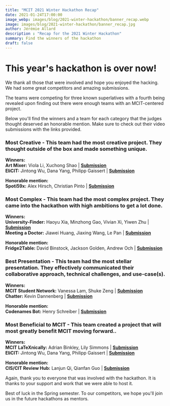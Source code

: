 ```yaml
---
title: "MCIT 2021 Winter Hackathon Recap"
date: 2021-01-24T17:00:00
image_webp: images/blog/2021-winter-hackathon/banner_recap.webp
image: images/blog/2021-winter-hackathon/banner_recap.jpg
author: Jérémie Allard
description : "Recap for the 2021 Winter Hackathon"
summary: Find the winners of the hackathon
draft: false
---
```


# This year's hackathon is over now!

We thank all those that were involved and hope you enjoyed the hacking. We had some great competitors and amazing submissions.

The teams were competing for three known superlatives with a fourth being revealed upon finding out there were enough teams with an MCIT-centered project.

Below you'll find the winners and a team for each category that the judges thought deserved an honorable mention. Make sure to check out their video submissions with the links provided.

### Most Creative - This team had the most creative project. They thought outside of the box and made something unique.  
**Winners:**  
**Art Mixer:**  Viola Li, Xuchong Shao | [**Submission**](https://devpost.com/software/art-mixer)  
**EliCIT:**  Jintong Wu, Dana Yang, Philipp Gaissert | [**Submission**](https://mcit-2021-winter-hackathon.devpost.com/submissions/201240-elicit)  

**Honorable mention:**  
**Spoti59x:** Alex Hirsch, Christian Pinto | [**Submission**](https://mcit-2021-winter-hackathon.devpost.com/submissions/201252-spoti59x)  

### Most Complex - This team had the most complex project. They came into the hackathon with high ambitions to get a lot done.  
**Winners:**  
**University-Finder:**  Haoyu Xia, Minzhong Gao, Vivian Xi, Yiwen Zhu | [**Submission**](https://mcit-2021-winter-hackathon.devpost.com/submissions/200699-university-finder)  
**Meeting a Doctor:**  Jiawei Huang, Jiaxing Wang, Le Pan | [**Submission**](https://mcit-2021-winter-hackathon.devpost.com/submissions/201556-meet-a-doctor)  

**Honorable mention:**  
**Fridge2Table:** David Binstock, Jackson Golden, Andrew Och | [**Submission**](https://mcit-2021-winter-hackathon.devpost.com/submissions/199113-fridge2table)  

### Best Presentation - This team had the most stellar presentation. They effectively communicated their collaborative approach, technical challenges, and use-case(s).  
**Winners:**  
**MCIT Student Network:**  Vanessa Lam, Shuke Zeng | [**Submission**](https://mcit-2021-winter-hackathon.devpost.com/submissions/201231-mcit-student-network)  
**Chatter:**  Kevin Dannenberg | [**Submission**](https://mcit-2021-winter-hackathon.devpost.com/submissions/196340-chatter)  

**Honorable mention:**  
**Codenames Bot:** Henry Schreiber | [**Submission**](https://mcit-2021-winter-hackathon.devpost.com/submissions/199152-codenames-bot)  

### Most Beneficial to MCIT - This team created a project that will most greatly benefit MCIT moving forward..  
**Winners:**  
**MCIT LaTeXnically:**  Adrian Binkley, Lily Simmons | [**Submission**](https://mcit-2021-winter-hackathon.devpost.com/submissions/201065-latexnically)  
**EliCIT:**  Jintong Wu, Dana Yang, Philipp Gaissert | [**Submission**](https://mcit-2021-winter-hackathon.devpost.com/submissions/201240-elicit)   

**Honorable mention:**  
**CIS/CIT Review Hub:** Lanjun Qi, Qianfan Guo | [**Submission**](https://mcit-2021-winter-hackathon.devpost.com/submissions/201146-review-hub)  


Again, thank you to everyone that was involved with the hackathon. It is thanks to your support and work that we were able to host it.

Best of luck in the Spring semester. To our competitors, we hope you'll join us in the future hackathons as mentors.
